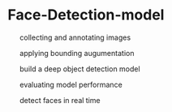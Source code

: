 # Face-Detection-model
<ul>collecting and annotating images</ul>
<ul>applying bounding augumentation</ul>
<ul>build a deep object detection model</ul>
<ul>evaluating model performance</ul>
<ul>detect faces in real time</ul>
